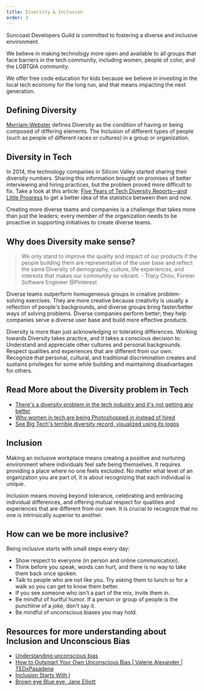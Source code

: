```yaml
---
title: Diversity & Inclusion
order: 3
---
```


Suncoast Developers Guild is committed to fostering a diverse and inclusive
environment.

We believe in making technology more open and available to all groups that face
barriers in the tech community, including women, people of color, and the
LGBTQIA community.

We offer free code education for kids because we believe in investing in the
local tech economy for the long run, and that means impacting the next
generation.

## Defining Diversity

[Merriam-Webster](https://www.merriam-webster.com/dictionary/diversity) defines
Diversity as the condition of having or being composed of differing elements.
The Inclusion of different types of people (such as people of different races or
cultures) in a group or organization.

## Diversity in Tech

In 2014, the technology companies in Silicon Valley started sharing their
diversity numbers. Sharing this information brought on promises of better
interviewing and hiring practices, but the problem proved more difficult to fix.
Take a look at this article:
[Five Years of Tech Diversity Reports—and Little Progress](https://www.wired.com/story/five-years-tech-diversity-reports-little-progress/)
to get a better idea of the statistics between then and now.

Creating more diverse teams and companies is a challenge that takes more than
just the leaders; every member of the organization needs to be proactive in
supporting initiatives to create diverse teams.

## Why does Diversity make sense?

> We only stand to improve the quality and impact of our products if the people
> building them are representative of the user base and reflect the same
> Diversity of demography, culture, life experiences, and interests that makes
> our community so vibrant. - Tracy Chou, Former Software Engineer @Pinterest

Diverse teams outperform homogeneous groups in creative problem-solving
exercises. They are more creative because creativity is usually a reflection of
people's backgrounds, and diverse groups bring faster/better ways of solving
problems. Diverse companies perform better; they help companies serve a diverse
user base and build more effective products.

Diversity is more than just acknowledging or tolerating differences. Working
towards Diversity takes practice, and it takes a conscious decision to:
Understand and appreciate other cultures and personal backgrounds. Respect
qualities and experiences that are different from our own. Recognize that
personal, cultural, and traditional discrimination creates and sustains
privileges for some while building and maintaining disadvantages for others.

## Read More about the Diversity problem in Tech

- [There's a diversity problem in the tech industry and it's not getting any better](https://sdtimes.com/softwaredev/theres-a-diversity-problem-in-the-tech-industry-and-its-not-getting-any-better/)
- [Why women in tech are being Photoshopped in instead of hired](https://www.vox.com/recode/2019/6/17/18678541/women-tech-photoshop-diversity)
- [See Big Tech's terrible diversity record, visualized using its logos](https://www.fastcompany.com/90428465/see-big-techs-terrible-diversity-record-visualized-using-its-logos)

## Inclusion

Making an inclusive workplace means creating a positive and nurturing
environment where individuals feel safe being themselves. It requires providing
a place where no one feels excluded. No matter what level of an organization you
are part of, it is about recognizing that each individual is unique.

Inclusion means moving beyond tolerance, celebrating and embracing individual
differences, and offering mutual respect for qualities and experiences that are
different from our own. It is crucial to recognize that no one is intrinsically
superior to another.

## How can we be more inclusive?

Being inclusive starts with small steps every day:

- Show respect to everyone (in person and online communication).
- Think before you speak, words can hurt, and there is no way to take them back
  once spoken.
- Talk to people who are not like you. Try asking them to lunch or for a walk so
  you can get to know them better.
- If you see someone who isn't a part of the mix, invite them in.
- Be mindful of hurtful humor. If a person or group of people is the punchline
  of a joke, don't say it.
- Be mindful of unconscious biases you may hold.

## Resources for more understanding about Inclusion and Unconscious Bias

- [Understanding unconscious bias](https://www.youtube.com/watch?v=dVp9Z5k0dEE)
- [How to Outsmart Your Own Unconscious Bias | Valerie Alexander | TEDxPasadena](https://www.youtube.com/watch?v=GP-cqFLS8Q4)
- [Inclusion Starts With I](https://www.youtube.com/watch?v=2g88Ju6nkcg)
- [Brown eye Blue eye, Jane Elliott](https://www.youtube.com/watch?v=jPZEJHJPwIw)
